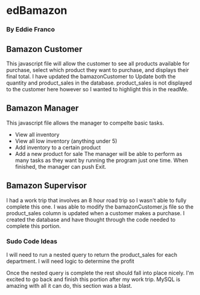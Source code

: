 # edBamazon
### By Eddie Franco

## Bamazon Customer
This javascript file will allow the customer to see all products available for purchase, select which product they want to purchase, and displays their final total.
I have updated the bamazonCustomer to Update both the quantity and product_sales in the database. 
product_sales is not displayed to the customer here however so I wanted to highlight this in the readMe. 

## Bamazon Manager
This javascript file allows the manager to compelte basic tasks. 
- View all inventory
- View all low inventory (anything under 5)
- Add inventory to a certain product
- Add a new product for sale
The manager will be able to perform as many tasks as they want by running the program just one time. When finished, the manager can push Exit.

## Bamazon Supervisor
I had a work trip that involves an 8 hour road trip so I wasn't able to fully complete this one. 
I was able to modify the bamazonCustomer.js file so the product_sales column is updated when a customer makes a purchase. 
I created the database and have thought through the code needed to complete this portion. 

### Sudo Code Ideas
I will need to run a nested query to return the product_sales for each department.
I will need logic to determine the profit

Once the nested query is complete the rest should fall into place nicely. I'm excited to go back and finish this portion after my work trip. 
MySQL is amazing with all it can do, this section was a blast. 